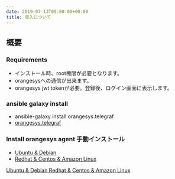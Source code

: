 ```yaml
---
date: 2019-07-13T09:00:00+00:00
title: 導入について
---
```


## 概要

### Requirements

* インストール時、root権限が必要となります。
* orangesysへの通信が出来ます。
* orangesys jwt tokenが必要。登録後、ログイン画面に表示します。

### ansible galaxy install

* ansible-galaxy install orangesys.telegraf
* [orangesys.telegraf](https://galaxy.ansible.com/orangesys/telegraf/)

### Install orangesys agent 手動インストール

* [Ubuntu & Debian](/installations/ubuntu-debian)
* [Redhat & Centos & Amazon Linux](/installations/redhat-centos)


<div class="content-control">
  <a class="page-link" href="/installations/ubuntu-debian">
    Ubuntu & Debian
  </a>
  <a class="page-link" href="/installations/redhat-centos">
    Redhat & Centos & Amazon Linux
  </a>
</div>
